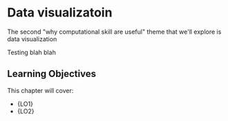 # Data visualizatoin

The second "why computational skill are useful" theme that we'll explore is data visualization

Testing blah blah



## Learning Objectives

This chapter will cover:

- {LO1}
- {LO2}
